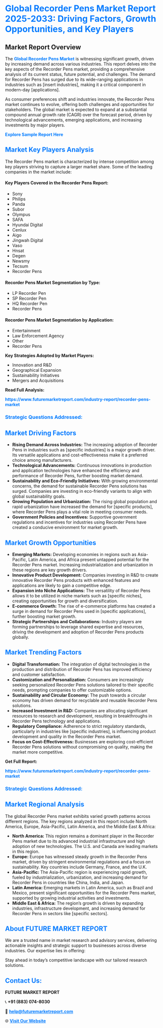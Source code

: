 <h1 style="color: #007BFF;">Global Recorder Pens Market Report 2025-2033: Driving Factors, Growth Opportunities, and Key Players</h1>

<section id="overview">
<h2>Market Report Overview</h2>
<p>The <a href="https://www.futuremarketreport.com/industry-report/recorder-pens-market" style="color: #007BFF; text-decoration: none;"><strong>Global Recorder Pens Market</strong></a> is witnessing significant growth, driven by increasing demand across various industries. This report delves into the key aspects of the Recorder Pens market, providing a comprehensive analysis of its current status, future potential, and challenges. The demand for Recorder Pens has surged due to its wide-ranging applications in industries such as [insert industries], making it a critical component in modern-day [applications].</p>
<p>As consumer preferences shift and industries innovate, the Recorder Pens market continues to evolve, offering both challenges and opportunities for stakeholders. The global market is expected to expand at a substantial compound annual growth rate (CAGR) over the forecast period, driven by technological advancements, emerging applications, and increasing investments by major players.</p>
</section>

<section id="overview">
<p><a href="https://www.futuremarketreport.com/request-sample/reportId=99955" style="color: #007BFF; text-decoration: none;"><strong>Explore Sample Report Here</strong></a></p>
</section>

<section id="key-players">
<h2 style="color: #007BFF;">Market Key Players Analysis</h2>
<p>The Recorder Pens market is characterized by intense competition among key players striving to capture a larger market share. Some of the leading companies in the market include:</p>
<h4>Key Players Covered in the Recorder Pens Report:</h4>
<ul><li>Sony</li><li>Philips</li><li>Panda</li><li>Subor</li><li>Olympus</li><li>SAFA</li><li>Hyundai Digital</li><li>Cenlux</li><li>Aigo</li><li>Jingwah Digital</li><li>Vaso</li><li>Hnsat</li><li>Degen</li><li>Newsmy</li><li>Tecsum</li><li>Recorder Pens</li></ul>
<h4>Recorder Pens Market Segmentation by Type:</h4>
<ul><li>LP Recorder Pen</li><li>SP Recorder Pen</li><li>HQ Recorder Pen</li><li>Recorder Pens</li></ul>

<h4>Recorder Pens Market Segmentation by Application:</h4>
<ul><li>Entertainment</li><li>Law Enforcement Agency</li><li>Other</li><li>Recorder Pens</li></ul>
<p><strong>Key Strategies Adopted by Market Players:</strong></p>
<ul>
<li>Innovation and R&D</li>
<li>Geographical Expansion</li>
<li>Sustainability Initiatives</li>
<li>Mergers and Acquisitions</li>
</ul>
</section>

<section>
<p><strong>Read Full Analysis: </strong></p><a href="https://www.futuremarketreport.com/industry-report/recorder-pens-market" style="color: #007BFF; text-decoration: none;"><strong>https://www.futuremarketreport.com/industry-report/recorder-pens-market</strong></a>
<h3 style="color: #007BFF;">Strategic Questions Addressed:</h3>
</section>

<section id="driving-factors">
<h2 style="color: #007BFF;">Market Driving Factors</h2>
<ul>
<li><strong>Rising Demand Across Industries:</strong> The increasing adoption of Recorder Pens in industries such as [specific industries] is a major growth driver. Its versatile applications and cost-effectiveness make it a preferred choice among manufacturers.</li>
<li><strong>Technological Advancements:</strong> Continuous innovations in production and application technologies have enhanced the efficiency and performance of Recorder Pens, further boosting market demand.</li>
<li><strong>Sustainability and Eco-Friendly Initiatives:</strong> With growing environmental concerns, the demand for sustainable Recorder Pens solutions has surged. Companies are investing in eco-friendly variants to align with global sustainability goals.</li>
<li><strong>Growing Population and Urbanization:</strong> The rising global population and rapid urbanization have increased the demand for [specific products], where Recorder Pens plays a vital role in meeting consumer needs.</li>
<li><strong>Government Policies and Incentives:</strong> Supportive government regulations and incentives for industries using Recorder Pens have created a conducive environment for market growth.</li>
</ul>
</section>

<section id="growth-opportunities">
<h2 style="color: #007BFF;">Market Growth Opportunities</h2>
<ul>
<li><strong>Emerging Markets:</strong> Developing economies in regions such as Asia-Pacific, Latin America, and Africa present untapped potential for the Recorder Pens market. Increasing industrialization and urbanization in these regions are key growth drivers.</li>
<li><strong>Innovative Product Development:</strong> Companies investing in R&D to create innovative Recorder Pens products with enhanced features and applications are likely to gain a competitive edge.</li>
<li><strong>Expansion into Niche Applications:</strong> The versatility of Recorder Pens allows it to be utilized in niche markets such as [specific niches], creating opportunities for growth and diversification.</li>
<li><strong>E-commerce Growth:</strong> The rise of e-commerce platforms has created a surge in demand for Recorder Pens used in [specific applications], further boosting market growth.</li>
<li><strong>Strategic Partnerships and Collaborations:</strong> Industry players are forming partnerships to leverage shared expertise and resources, driving the development and adoption of Recorder Pens products globally.</li>
</ul>
</section>

<section id="trending-factors">
<h2 style="color: #007BFF;">Market Trending Factors</h2>
<ul>
<li><strong>Digital Transformation:</strong> The integration of digital technologies in the production and distribution of Recorder Pens has improved efficiency and customer satisfaction.</li>
<li><strong>Customization and Personalization:</strong> Consumers are increasingly seeking personalized Recorder Pens solutions tailored to their specific needs, prompting companies to offer customizable options.</li>
<li><strong>Sustainability and Circular Economy:</strong> The push towards a circular economy has driven demand for recyclable and reusable Recorder Pens solutions.</li>
<li><strong>Increased Investment in R&D:</strong> Companies are allocating significant resources to research and development, resulting in breakthroughs in Recorder Pens technology and applications.</li>
<li><strong>Regulatory Compliance:</strong> Adherence to strict regulatory standards, particularly in industries like [specific industries], is influencing product development and quality in the Recorder Pens market.</li>
<li><strong>Focus on Cost-Effectiveness:</strong> Businesses are exploring cost-efficient Recorder Pens solutions without compromising on quality, making the market more competitive.</li>
</ul>
</section>

<section>
<p><strong>Get Full Report: </strong></p><a href="https://www.futuremarketreport.com/industry-report/recorder-pens-market" style="color: #007BFF; text-decoration: none;"><strong>https://www.futuremarketreport.com/industry-report/recorder-pens-market</strong></a>
<h3 style="color: #007BFF;">Strategic Questions Addressed:</h3>
</section>


<section id="regional-analysis">
<h2 style="color: #007BFF;">Market Regional Analysis</h2>
<p>The global Recorder Pens market exhibits varied growth patterns across different regions. The key regions analyzed in this report include North America, Europe, Asia-Pacific, Latin America, and the Middle East & Africa:</p>
<ul>
<li><strong>North America:</strong> This region remains a dominant player in the Recorder Pens market due to its advanced industrial infrastructure and high adoption of new technologies. The U.S. and Canada are leading markets in this region.</li>
<li><strong>Europe:</strong> Europe has witnessed steady growth in the Recorder Pens market, driven by stringent environmental regulations and a focus on sustainability. Key countries include Germany, France, and the U.K.</li>
<li><strong>Asia-Pacific:</strong> The Asia-Pacific region is experiencing rapid growth, fueled by industrialization, urbanization, and increasing demand for Recorder Pens in countries like China, India, and Japan.</li>
<li><strong>Latin America:</strong> Emerging markets in Latin America, such as Brazil and Mexico, present significant opportunities for the Recorder Pens market, supported by growing industrial activities and investments.</li>
<li><strong>Middle East & Africa:</strong> The region’s growth is driven by expanding industries, infrastructure development, and increasing demand for Recorder Pens in sectors like [specific sectors].</li>
</ul>
</section>

<footer>
<h2 style="color: #007BFF;">About FUTURE MARKET REPORT</h2>
<p>We are a trusted name in market research and advisory services, delivering actionable insights and strategic support to businesses across diverse industries. Our expertise lies in offering:</p>

<p>Stay ahead in today’s competitive landscape with our tailored research solutions.</p>

<h2 style="color: #007BFF;">Contact Us:</h2>
<p><strong>FUTURE MARKET REPORT</strong></p>
<p>📞 <strong>+91 (883) 074-8030</strong></p>
<p>📧 <strong><a href="mailto:help@futuremarketreport.com" style="color: #007BFF;">help@futuremarketreport.com</a></strong></p>
<p>🌐 <strong><a href="https://www.futuremarketreport.com/" style="color: #007BFF;">Visit Our Website</a></strong></p>
</footer>